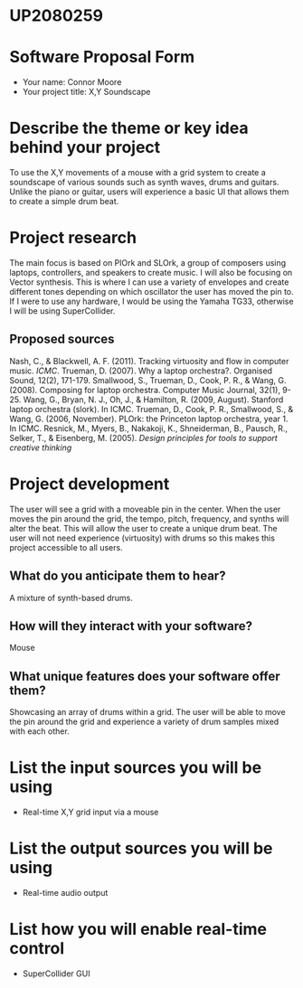 # UP2080259
# Software Proposal Form
- Your name: Connor Moore
- Your project title: X,Y Soundscape
# Describe the theme or key idea behind your project
To use the X,Y movements of a mouse with a grid system to create a soundscape of various sounds such as synth waves, drums and guitars. 
Unlike the piano or guitar, users will experience a basic UI that allows them to create a simple drum beat.  
# Project research
The main focus is based on PlOrk and SLOrk, a group of composers using laptops, controllers, and speakers to create music. I will also be focusing on Vector synthesis. This is where I can use a variety of envelopes and create different tones depending on which oscillator the user has moved the pin to. If I were to use any hardware, I would be using the Yamaha TG33, otherwise I will be using SuperCollider.  
## Proposed sources
Nash, C., & Blackwell, A. F. (2011). Tracking virtuosity and flow in computer music. _ICMC_.
Trueman, D. (2007). Why a laptop orchestra?. Organised Sound, 12(2), 171-179.
Smallwood, S., Trueman, D., Cook, P. R., & Wang, G. (2008). Composing for laptop orchestra. Computer Music Journal, 32(1), 9-25.
Wang, G., Bryan, N. J., Oh, J., & Hamilton, R. (2009, August). Stanford laptop orchestra (slork). In ICMC.
Trueman, D., Cook, P. R., Smallwood, S., & Wang, G. (2006, November). PLOrk: the Princeton laptop orchestra, year 1. In ICMC.
Resnick, M., Myers, B., Nakakoji, K., Shneiderman, B., Pausch, R., Selker, T., & Eisenberg, M. (2005). _Design principles for tools to support creative thinking_
# Project development
The user will see a grid with a moveable pin in the center. When the user moves the pin around the grid, the tempo, pitch, frequency, and synths will alter the beat. This will allow the user to create a unique drum beat. The user will not need experience (virtuosity) with drums so this makes this project accessible to all users. 
## What do you anticipate them to hear?
A mixture of synth-based drums.
## How will they interact with your software?
Mouse
## What unique features does your software offer them?
Showcasing an array of drums within a grid. The user will be able to move the pin around the grid and experience a variety of drum samples mixed with each other.
# List the input sources you will be using
- Real-time X,Y grid input via a mouse
# List the output sources you will be using
- Real-time audio output
# List how you will enable real-time control
- SuperCollider GUI
